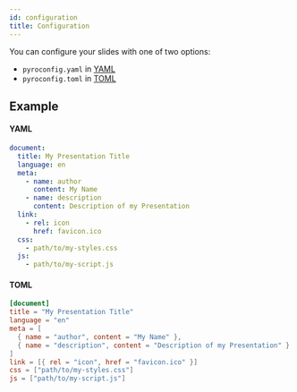 ```yaml
---
id: configuration
title: Configuration
---
```


You can configure your slides with one of two options:

- `pyroconfig.yaml` in [YAML](https://github.com/yaml/yaml)
- `pyroconfig.toml` in [TOML](https://github.com/toml-lang/toml)

## Example

#### YAML

```yaml
document:
  title: My Presentation Title
  language: en
  meta:
    - name: author
      content: My Name
    - name: description
      content: Description of my Presentation
  link:
    - rel: icon
      href: favicon.ico
  css:
    - path/to/my-styles.css
  js:
    - path/to/my-script.js
```

#### TOML

```toml
[document]
title = "My Presentation Title"
language = "en"
meta = [
  { name = "author", content = "My Name" },
  { name = "description", content = "Description of my Presentation" }
]
link = [{ rel = "icon", href = "favicon.ico" }]
css = ["path/to/my-styles.css"]
js = ["path/to/my-script.js"]
```

